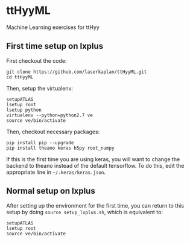 # ttHyyML
Machine Learning exercises for ttHyy

## First time setup on lxplus
First checkout the code:

```
git clone https://github.com/laserkaplan/ttHyyML.git
cd ttHyyML
```

Then, setup the virtualenv:

```
setupATLAS
lsetup root
lsetup python
virtualenv --python=python2.7 ve
source ve/bin/activate
```

Then, checkout necessary packages:

```
pip install pip --upgrade
pip install theano keras h5py root_numpy
```

If this is the first time you are using keras, you will want to change the backend to theano instead of the default tensorflow.
To do this, edit the appropriate line in `~/.keras/keras.json`.

## Normal setup on lxplus

After setting up the environment for the first time, you can return to this setup by doing `source setup_lxplus.sh`, which is equivalent to:

```
setupATLAS
lsetup root
source ve/bin/activate
```
